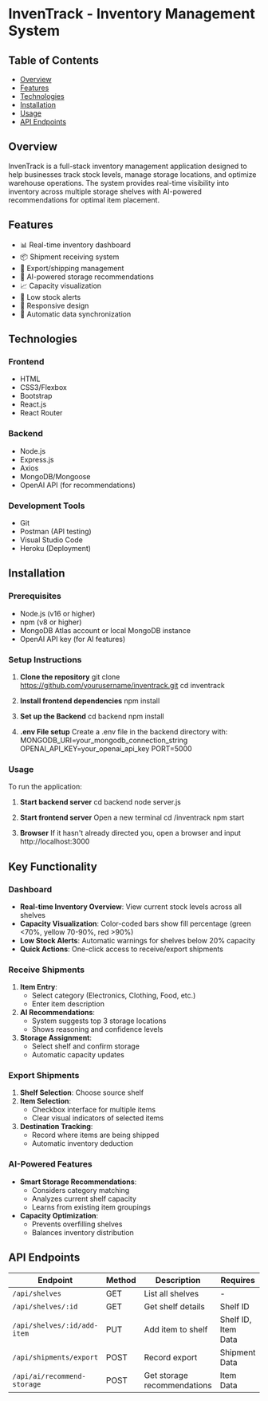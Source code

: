 # InvenTrack - Inventory Management System

## Table of Contents
- [Overview](#overview)
- [Features](#features)
- [Technologies](#technologies)
- [Installation](#installation)
- [Usage](#usage)
- [API Endpoints](#api-endpoints)

## Overview

InvenTrack is a full-stack inventory management application designed to help businesses track stock levels, manage storage locations, and optimize warehouse operations. The system provides real-time visibility into inventory across multiple storage shelves with AI-powered recommendations for optimal item placement.

## Features

- 📊 Real-time inventory dashboard
- 📦 Shipment receiving system
- 🚚 Export/shipping management
- 🧠 AI-powered storage recommendations
- 📈 Capacity visualization
- 🔔 Low stock alerts
- 📱 Responsive design
- 🔄 Automatic data synchronization

## Technologies

### Frontend
- HTML
- CSS3/Flexbox
- Bootstrap
- React.js
- React Router

### Backend
- Node.js
- Express.js
- Axios
- MongoDB/Mongoose
- OpenAI API (for recommendations)

### Development Tools
- Git
- Postman (API testing)
- Visual Studio Code
- Heroku (Deployment)

## Installation

### Prerequisites
- Node.js (v16 or higher)
- npm (v8 or higher)
- MongoDB Atlas account or local MongoDB instance
- OpenAI API key (for AI features)

### Setup Instructions

1. **Clone the repository**
   git clone https://github.com/yourusername/inventrack.git
   cd inventrack

2. **Install frontend dependencies**
    npm install
3. **Set up the Backend**
    cd backend
    npm install
4. **.env File setup**
    Create a .env file in the backend directory with:
    MONGODB_URI=your_mongodb_connection_string
    OPENAI_API_KEY=your_openai_api_key
    PORT=5000

### Usage
To run the application:
1. **Start backend server**
    cd backend
    node server.js

2. **Start frontend server**
    Open a new terminal
    cd /inventrack
    npm start

3. **Browser**
    If it hasn't already directed you, open a browser and input http://localhost:3000

## Key Functionality

### Dashboard
- **Real-time Inventory Overview**: View current stock levels across all shelves
- **Capacity Visualization**: Color-coded bars show fill percentage (green <70%, yellow 70-90%, red >90%)
- **Low Stock Alerts**: Automatic warnings for shelves below 20% capacity
- **Quick Actions**: One-click access to receive/export shipments

### Receive Shipments
1. **Item Entry**:
   - Select category (Electronics, Clothing, Food, etc.)
   - Enter item description
2. **AI Recommendations**:
   - System suggests top 3 storage locations
   - Shows reasoning and confidence levels
3. **Storage Assignment**:
   - Select shelf and confirm storage
   - Automatic capacity updates

### Export Shipments
1. **Shelf Selection**: Choose source shelf
2. **Item Selection**:
   - Checkbox interface for multiple items
   - Clear visual indicators of selected items
3. **Destination Tracking**:
   - Record where items are being shipped
   - Automatic inventory deduction

### AI-Powered Features
- **Smart Storage Recommendations**:
  - Considers category matching
  - Analyzes current shelf capacity
  - Learns from existing item groupings
- **Capacity Optimization**:
  - Prevents overfilling shelves
  - Balances inventory distribution

## API Endpoints

| Endpoint | Method | Description | Requires |
|----------|--------|-------------|----------|
| `/api/shelves` | GET | List all shelves | - |
| `/api/shelves/:id` | GET | Get shelf details | Shelf ID |
| `/api/shelves/:id/add-item` | PUT | Add item to shelf | Shelf ID, Item Data |
| `/api/shipments/export` | POST | Record export | Shipment Data |
| `/api/ai/recommend-storage` | POST | Get storage recommendations | Item Data |

